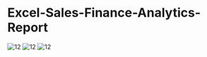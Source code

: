 # Excel-Sales-Finance-Analytics-Report


![12](https://github.com/user-attachments/assets/3f9a28c8-0b25-4ff0-a744-2ae4a07d6444)
![12](https://github.com/user-attachments/assets/b8c5be6a-d56a-407d-bd56-c14673bcc6b2)
![12](https://github.com/user-attachments/assets/248d3ebc-473d-4e1d-840f-40e6fb0fd8ec)
